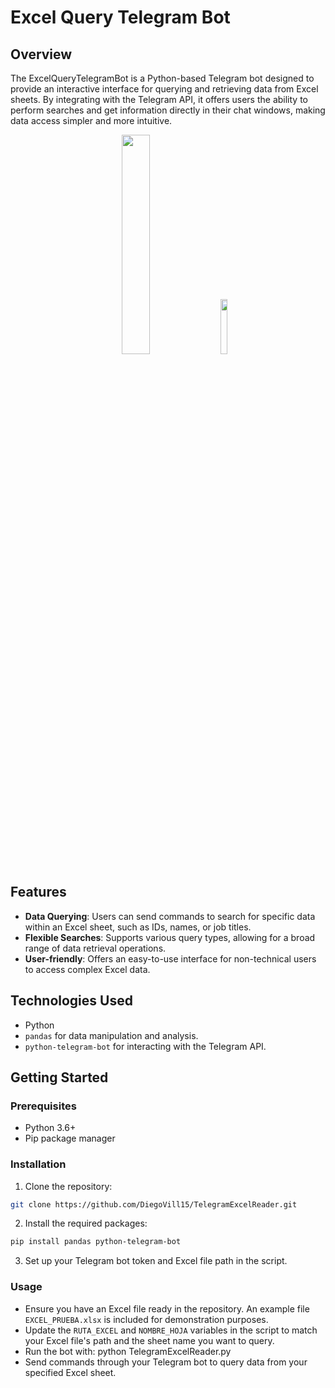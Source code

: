 # Excel Query Telegram Bot

## Overview
The ExcelQueryTelegramBot is a Python-based Telegram bot designed to provide an interactive interface for querying and retrieving data from Excel sheets. By integrating with the Telegram API, it offers users the ability to perform searches and get information directly in their chat windows, making data access simpler and more intuitive.

<p align="center">
  <img src="https://i.imgur.com/7tk7YeS.png" width="30%" height="30%">
  &nbsp &nbsp &nbsp
  <img src="https://i.imgur.com/OTDmXon.png" width="15%" height="15%">
</p>

## Features
- **Data Querying**: Users can send commands to search for specific data within an Excel sheet, such as IDs, names, or job titles.
- **Flexible Searches**: Supports various query types, allowing for a broad range of data retrieval operations.
- **User-friendly**: Offers an easy-to-use interface for non-technical users to access complex Excel data.

## Technologies Used
- Python
- `pandas` for data manipulation and analysis.
- `python-telegram-bot` for interacting with the Telegram API.

## Getting Started

### Prerequisites
- Python 3.6+
- Pip package manager

### Installation
1. Clone the repository:
```bash
git clone https://github.com/DiegoVill15/TelegramExcelReader.git
```
2. Install the required packages:
```bash
pip install pandas python-telegram-bot
```
3. Set up your Telegram bot token and Excel file path in the script.

### Usage
- Ensure you have an Excel file ready in the repository. An example file `EXCEL_PRUEBA.xlsx` is included for demonstration purposes.
- Update the `RUTA_EXCEL` and `NOMBRE_HOJA` variables in the script to match your Excel file's path and the sheet name you want to query.
- Run the bot with: python TelegramExcelReader.py
- Send commands through your Telegram bot to query data from your specified Excel sheet.




